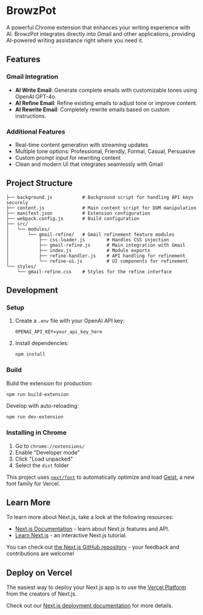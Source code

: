 # BrowzPot

A powerful Chrome extension that enhances your writing experience with AI. BrowzPot integrates directly into Gmail and other applications, providing AI-powered writing assistance right where you need it.

## Features

### Gmail Integration

- **AI Write Email**: Generate complete emails with customizable tones using OpenAI GPT-4o.
- **AI Refine Email**: Refine existing emails to adjust tone or improve content.
- **AI Rewrite Email**: Completely rewrite emails based on custom instructions.

### Additional Features

- Real-time content generation with streaming updates
- Multiple tone options: Professional, Friendly, Formal, Casual, Persuasive
- Custom prompt input for rewriting content
- Clean and modern UI that integrates seamlessly with Gmail

## Project Structure

```
├── background.js           # Background script for handling API keys securely
├── content.js              # Main content script for DOM manipulation
├── manifest.json           # Extension configuration
├── webpack.config.js       # Build configuration
├── src/
│   └── modules/
│       └── gmail-refine/   # Gmail refinement feature modules
│           ├── css-loader.js        # Handles CSS injection
│           ├── gmail-refine.js      # Main integration with Gmail
│           ├── index.js             # Module exports
│           ├── refine-handler.js    # API handling for refinement
│           └── refine-ui.js         # UI components for refinement
└── styles/
    └── gmail-refine.css    # Styles for the refine interface
```

## Development

### Setup

1. Create a `.env` file with your OpenAI API key:
   ```
   OPENAI_API_KEY=your_api_key_here
   ```

2. Install dependencies:
   ```bash
   npm install
   ```

### Build

Build the extension for production:

```bash
npm run build-extension
```

Develop with auto-reloading:

```bash
npm run dev-extension
```

### Installing in Chrome

1. Go to `chrome://extensions/`
2. Enable "Developer mode"
3. Click "Load unpacked"
4. Select the `dist` folder

This project uses [`next/font`](https://nextjs.org/docs/app/building-your-application/optimizing/fonts) to automatically optimize and load [Geist](https://vercel.com/font), a new font family for Vercel.

## Learn More

To learn more about Next.js, take a look at the following resources:

- [Next.js Documentation](https://nextjs.org/docs) - learn about Next.js features and API.
- [Learn Next.js](https://nextjs.org/learn) - an interactive Next.js tutorial.

You can check out [the Next.js GitHub repository](https://github.com/vercel/next.js) - your feedback and contributions are welcome!

## Deploy on Vercel

The easiest way to deploy your Next.js app is to use the [Vercel Platform](https://vercel.com/new?utm_medium=default-template&filter=next.js&utm_source=create-next-app&utm_campaign=create-next-app-readme) from the creators of Next.js.

Check out our [Next.js deployment documentation](https://nextjs.org/docs/app/building-your-application/deploying) for more details.

